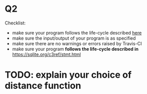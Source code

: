 # Q2

Checklist:
* make sure your program follows the life-cycle described [here](https://sqlite.org/c3ref/stmt.html)
* make sure the input/output of your program is as specified
* make sure there are no warnings or errors raised by Travis-CI
* make sure your program **follows the life-cycle described in** <a href='https://sqlite.org/c3ref/stmt.html'>https://sqlite.org/c3ref/stmt.html</a>

# TODO: explain your choice of distance function
